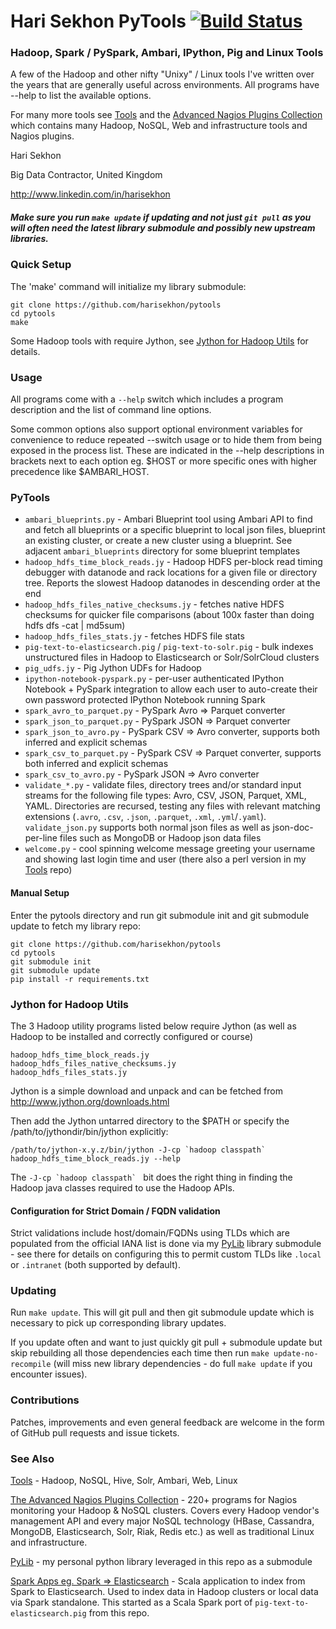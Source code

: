 Hari Sekhon PyTools [![Build Status](https://travis-ci.org/HariSekhon/pytools.svg?branch=master)](https://travis-ci.org/HariSekhon/pytools)
================================

### Hadoop, Spark / PySpark, Ambari, IPython, Pig and Linux Tools ###

A few of the Hadoop and other nifty "Unixy" / Linux tools I've written over the years that are generally useful across environments. All programs have --help to list the available options.

For many more tools see [Tools](//github.com/harisekhon/tools) and the [Advanced Nagios Plugins Collection](//github.com/harisekhon/nagios-plugins) which contains many Hadoop, NoSQL, Web and infrastructure tools and Nagios plugins.

Hari Sekhon

Big Data Contractor, United Kingdom

http://www.linkedin.com/in/harisekhon

##### Make sure you run ```make update``` if updating and not just ```git pull``` as you will often need the latest library submodule and possibly new upstream libraries. #####

### Quick Setup ###

The 'make' command will initialize my library submodule:

```
git clone https://github.com/harisekhon/pytools
cd pytools
make
```
Some Hadoop tools with require Jython, see [Jython for Hadoop Utils](https://github.com/harisekhon/pytools#jython-for-hadoop-utils) for details.

### Usage ###

All programs come with a ```--help``` switch which includes a program description and the list of command line options.

Some common options also support optional environment variables for convenience to reduce repeated --switch usage or to hide them from being exposed in the process list. These are indicated in the --help descriptions in brackets next to each option eg. $HOST or more specific ones with higher precedence like $AMBARI_HOST.

### PyTools ###

- ```ambari_blueprints.py``` - Ambari Blueprint tool using Ambari API to find and fetch all blueprints or a specific blueprint to local json files, blueprint an existing cluster, or create a new cluster using a blueprint. See adjacent ```ambari_blueprints``` directory for some blueprint templates
- ```hadoop_hdfs_time_block_reads.jy``` - Hadoop HDFS per-block read timing debugger with datanode and rack locations for a given file or directory tree. Reports the slowest Hadoop datanodes in descending order at the end
- ```hadoop_hdfs_files_native_checksums.jy``` - fetches native HDFS checksums for quicker file comparisons (about 100x faster than doing hdfs dfs -cat | md5sum)
- ```hadoop_hdfs_files_stats.jy``` - fetches HDFS file stats
- ```pig-text-to-elasticsearch.pig``` / ```pig-text-to-solr.pig``` - bulk indexes unstructured files in Hadoop to Elasticsearch or Solr/SolrCloud clusters
- ```pig_udfs.jy``` - Pig Jython UDFs for Hadoop
- ```ipython-notebook-pyspark.py``` - per-user authenticated IPython Notebook + PySpark integration to allow each user to auto-create their own password protected IPython Notebook running Spark
- ```spark_avro_to_parquet.py``` - PySpark Avro => Parquet converter
- ```spark_json_to_parquet.py``` - PySpark JSON => Parquet converter
- ```spark_json_to_avro.py``` - PySpark CSV => Avro converter, supports both inferred and explicit schemas
- ```spark_csv_to_parquet.py``` - PySpark CSV => Parquet converter, supports both inferred and explicit schemas
- ```spark_csv_to_avro.py``` - PySpark JSON => Avro converter
- ```validate_*.py``` - validate files, directory trees and/or standard input streams for the following file types: Avro, CSV, JSON, Parquet, XML, YAML. Directories are recursed, testing any files with relevant matching extensions (```.avro```, ```.csv```, ```.json```, ```.parquet```, ```.xml```, ```.yml```/```.yaml```). ```validate_json.py``` supports both normal json files as well as json-doc-per-line files such as MongoDB or Hadoop json data files
- ```welcome.py``` - cool spinning welcome message greeting your username and showing last login time and user (there also a perl version in my [Tools](https://github.com/harisekhon/tools) repo)

#### Manual Setup ####

Enter the pytools directory and run git submodule init and git submodule update to fetch my library repo:

```
git clone https://github.com/harisekhon/pytools
cd pytools
git submodule init
git submodule update
pip install -r requirements.txt
```

### Jython for Hadoop Utils ###

The 3 Hadoop utility programs listed below require Jython (as well as Hadoop to be installed and correctly configured or course)

```
hadoop_hdfs_time_block_reads.jy
hadoop_hdfs_files_native_checksums.jy
hadoop_hdfs_files_stats.jy
```

Jython is a simple download and unpack and can be fetched from http://www.jython.org/downloads.html

Then add the Jython untarred directory to the $PATH or specify the /path/to/jythondir/bin/jython explicitly:

```
/path/to/jython-x.y.z/bin/jython -J-cp `hadoop classpath` hadoop_hdfs_time_block_reads.jy --help
```

The ```-J-cp `hadoop classpath` ``` bit does the right thing in finding the Hadoop java classes required to use the Hadoop APIs.

#### Configuration for Strict Domain / FQDN validation ####

Strict validations include host/domain/FQDNs using TLDs which are populated from the official IANA list is done via my [PyLib](https://github.com/harisekhon/pylib) library submodule - see there for details on configuring this to permit custom TLDs like ```.local``` or ```.intranet``` (both supported by default).

### Updating ###

Run ```make update```. This will git pull and then git submodule update which is necessary to pick up corresponding library updates.

If you update often and want to just quickly git pull + submodule update but skip rebuilding all those dependencies each time then run ```make update-no-recompile``` (will miss new library dependencies - do full ```make update``` if you encounter issues).

### Contributions ###

Patches, improvements and even general feedback are welcome in the form of GitHub pull requests and issue tickets.

### See Also ###

[Tools](https://github.com/harisekhon/tools) - Hadoop, NoSQL, Hive, Solr, Ambari, Web, Linux

[The Advanced Nagios Plugins Collection](https://github.com/harisekhon/nagios-plugins) - 220+ programs for Nagios monitoring your Hadoop & NoSQL clusters. Covers every Hadoop vendor's management API and every major NoSQL technology (HBase, Cassandra, MongoDB, Elasticsearch, Solr, Riak, Redis etc.) as well as traditional Linux and infrastructure.

[PyLib](https://github.com/harisekhon/pylib) - my personal python library leveraged in this repo as a submodule

[Spark Apps eg. Spark => Elasticsearch](https://github.com/harisekhon/spark-to-elasticsearch) - Scala application to index from Spark to Elasticsearch. Used to index data in Hadoop clusters or local data via Spark standalone. This started as a Scala Spark port of ```pig-text-to-elasticsearch.pig``` from this repo.
